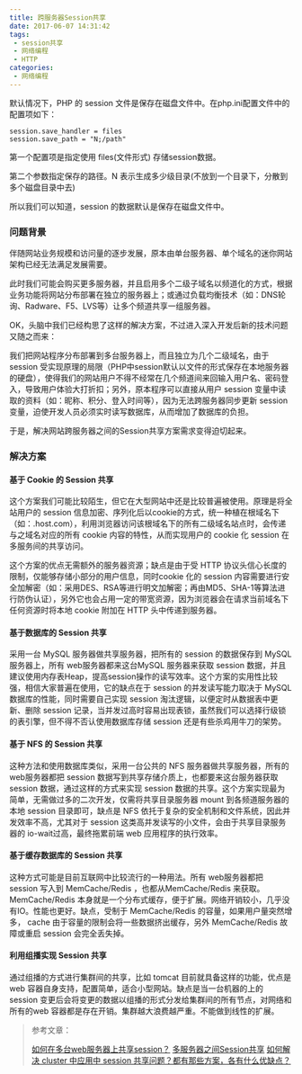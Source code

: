 ```yaml
---
title: 跨服务器Session共享
date: 2017-06-07 14:31:42
tags:
 - session共享
 - 网络编程
 - HTTP
categories:
 - 网络编程
---
```


默认情况下，PHP 的 session 文件是保存在磁盘文件中。在php.ini配置文件中的配置项如下：

```
session.save_handler = files
session.save_path = "N;/path"
```

第一个配置项是指定使用 files(文件形式) 存储session数据。

第二个参数指定保存的路径。N 表示生成多少级目录(不放到一个目录下，分散到多个磁盘目录中去)

所以我们可以知道，session 的数据默认是保存在磁盘文件中。

### 问题背景

伴随网站业务规模和访问量的逐步发展，原本由单台服务器、单个域名的迷你网站架构已经无法满足发展需要。

此时我们可能会购买更多服务器，并且启用多个二级子域名以频道化的方式，根据业务功能将网站分布部署在独立的服务器上；或通过负载均衡技术（如：DNS轮询、Radware、F5、LVS等）让多个频道共享一组服务器。

OK，头脑中我们已经构思了这样的解决方案，不过进入深入开发后新的技术问题又随之而来：

我们把网站程序分布部署到多台服务器上，而且独立为几个二级域名，由于 session 受实现原理的局限（PHP中session默认以文件的形式保存在本地服务器的硬盘），使得我们的网站用户不得不经常在几个频道间来回输入用户名、密码登入，导致用户体验大打折扣；另外，原本程序可以直接从用户 session 变量中读取的资料（如：昵称、积分、登入时间等），因为无法跨服务器同步更新 session 变量，迫使开发人员必须实时读写数据库，从而增加了数据库的负担。

于是，解决网站跨服务器之间的Session共享方案需求变得迫切起来。

### 解决方案

#### 基于 Cookie 的 Session 共享

这个方案我们可能比较陌生，但它在大型网站中还是比较普遍被使用。原理是将全站用户的 session 信息加密、序列化后以cookie的方式，统一种植在根域名下（如：.host.com），利用浏览器访问该根域名下的所有二级域名站点时，会传递与之域名对应的所有 cookie 内容的特性，从而实现用户的 cookie 化 session 在多服务间的共享访问。

这个方案的优点无需额外的服务器资源；缺点是由于受 HTTP 协议头信心长度的限制，仅能够存储小部分的用户信息，同时cookie 化的 session 内容需要进行安全加解密（如：采用DES、RSA等进行明文加解密；再由MD5、SHA-1等算法进行防伪认证），另外它也会占用一定的带宽资源，因为浏览器会在请求当前域名下任何资源时将本地 cookie 附加在 HTTP 头中传递到服务器。

#### 基于数据库的 Session 共享

采用一台 MySQL 服务器做共享服务器，把所有的 session 的数据保存到 MySQL 服务器上，所有 web服务器都来这台MySQL 服务器来获取 session 数据，并且建议使用内存表Heap，提高session操作的读写效率。这个方案的实用性比较强，相信大家普遍在使用，它的缺点在于 session 的并发读写能力取决于 MySQL 数据库的性能，同时需要自己实现 session 淘汰逻辑，以便定时从数据表中更新、删除 session 记录，当并发过高时容易出现表锁，虽然我们可以选择行级锁的表引擎，但不得不否认使用数据库存储 session 还是有些杀鸡用牛刀的架势。

#### 基于 NFS 的 Session 共享

这种方法和使用数据库类似，采用一台公共的 NFS 服务器做共享服务器，所有的 web服务器都把 session 数据写到共享存储介质上，也都要来这台服务器获取 session 数据，通过这样的方式来实现 session 数据的共享。这个方案实现最为简单，无需做过多的二次开发，仅需将共享目录服务器 mount 到各频道服务器的本地 session 目录即可，缺点是 NFS 依托于复杂的安全机制和文件系统，因此并发效率不高，尤其对于 session 这类高并发读写的小文件，会由于共享目录服务器的 io-wait过高，最终拖累前端 web 应用程序的执行效率。

#### 基于缓存数据库的 Session 共享

这种方式可能是目前互联网中比较流行的一种用法。所有 web服务器都把 session 写入到 MemCache/Redis ，也都从MemCache/Redis 来获取。MemCache/Redis 本身就是一个分布式缓存，便于扩展。网络开销较小，几乎没有IO。性能也更好。缺点，受制于 MemCache/Redis 的容量，如果用户量突然增多， cache 由于容量的限制会将一些数据挤出缓存，另外 MemCache/Redis 故障或重启 session 会完全丢失掉。

#### 利用组播实现 Session 共享

通过组播的方式进行集群间的共享，比如 tomcat 目前就具备这样的功能，优点是 web 容器自身支持，配置简单，适合小型网站。缺点是当一台机器的上的 session 变更后会将变更的数据以组播的形式分发给集群间的所有节点，对网络和所有的web 容器都是存在开销。集群越大浪费越严重。不能做到线性的扩展。





> 参考文章：
>
> [如何在多台web服务器上共享session？](http://blog.csdn.net/lamp_yang_3533/article/details/51984201)  [多服务器之间Session共享](http://www.cnblogs.com/imhaiyang/articles/4949459.html)  [如何解决 cluster 中应用中 session 共享问题？都有那些方案，各有什么优缺点？](https://www.zhihu.com/question/19651970/answer/12534778)